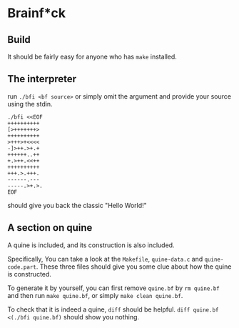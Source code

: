 # Brainf*ck

## Build
It should be fairly easy for anyone who has `make` installed.

## The interpreter
run `./bfi <bf source>`
or simply omit the argument and provide your source using the stdin.
```
./bfi <<EOF
++++++++++
[>+++++++>
++++++++++
>+++>+<<<<
-]>++.>+.+
++++++..++
+.>++.<<++
++++++++++
+++.>.+++.
------.---
-----.>+.>.
EOF
```
should give you back the classic "Hello World!"


## A section on quine

A quine is included, and its construction is also included.

Specifically, You can take a look at the `Makefile`, `quine-data.c`
and `quine-code.part`. These three files should give you some clue
about how the quine is constructed.

To generate it by yourself, you can first remove `quine.bf` by `rm quine.bf`
and then run `make quine.bf`, or simply `make clean quine.bf`.

To check that it is indeed a quine, `diff` should be helpful.
`diff quine.bf <(./bfi quine.bf)` should show you nothing.


